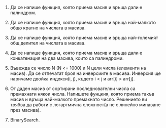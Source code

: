 1. Да се напише функция, която приема масив и връща дали е палиндром.

2. Да се напише функция, която приема масив и връща най-малкото общо кратно на числата в масива.

3. Да се напише функция, която приема масив и връща най-големият общ делител на числата в масива.

4. Да се напише функция, която приема масив и връща дали е конкатенация на два масива, които са палиндроми.

5. Въвежда се число N (N <= 1000) и N цели числа (елементи на масив). Да се отпечатат броя на инверсиите в масива.
   Инверсия ще наричаме двойка индекси(i, j), където i < j и arr[i] > arr[j].

6. От даден масив от сортирани последнователни числа са премахнати някои числа.
   Напишете фунцкия, която приема такъв масив и връща най-малкото премахнато число.
   Решението ви трябва да работи с логартмична сложност(а не с линейно минаване през масива).

7. BinarySearch.


